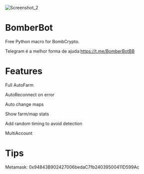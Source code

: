 ![Screenshot_2](https://user-images.githubusercontent.com/69945767/140529580-56d07a4d-01e6-403e-9f4e-a880648e49d4.png)


# BomberBot
Free Python macro for BombCrypto.

Telegram é a melhor forma de ajuda:https://t.me/BomberBotBB


# Features
Full AutoFarm

AutoReconnect on error

Auto change maps

Show farm/map stats

Add random timing to avoid detection

MultiAccount

# Tips
Metamask: 0x94843B902427006bedaC7fb24039500411D599Ac

